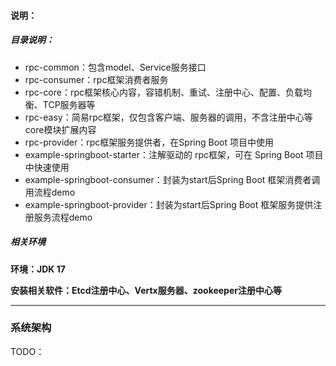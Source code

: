 #### **说明：**

##### 目录说明：

- rpc-common：包含model、Service服务接口
- rpc-consumer：rpc框架消费者服务
- rpc-core：rpc框架核心内容，容错机制、重试、注册中心、配置、负载均衡、TCP服务器等
- rpc-easy：简易rpc框架，仅包含客户端、服务器的调用，不含注册中心等core模块扩展内容
- rpc-provider：rpc框架服务提供者，在Spring Boot 项目中使用
- example-springboot-starter：注解驱动的 rpc框架，可在 Spring Boot 项目中快速使用
- example-springboot-consumer：封装为start后Spring Boot 框架消费者调用流程demo
- example-springboot-provider：封装为start后Spring Boot 框架服务提供注册服务流程demo



##### 相关环境

**环境：JDK 17**

**安装相关软件：Etcd注册中心、Vertx服务器、zookeeper注册中心等**



****



### 系统架构

TODO：



